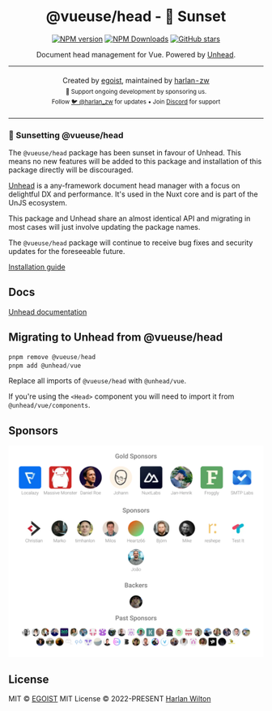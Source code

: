 <h1 align='center'>@vueuse/head - 🌇 Sunset</h1>

<p align="center">
<a href='https://github.com/harlan-zw/unhead/actions/workflows/test.yml'>
</a>
<a href="https://www.npmjs.com/package/@vueuse/head" target="__blank"><img src="https://img.shields.io/npm/v/@vueuse/head?style=flat&colorA=002438&colorB=28CF8D" alt="NPM version"></a>
<a href="https://www.npmjs.com/package/@vueuse/head" target="__blank"><img alt="NPM Downloads" src="https://img.shields.io/npm/dm/@vueuse/head?flat&colorA=002438&colorB=28CF8D"></a>
<a href="https://github.com/vueuse/head" target="__blank"><img alt="GitHub stars" src="https://img.shields.io/github/stars/vueuse/head?flat&colorA=002438&colorB=28CF8D"></a>
</p>


<p align="center">
Document head management for Vue. Powered by <a href="https://unhead.unjs.io/">Unhead</a>.
</p>

<p align="center">
<table>
<tbody>
<td align="center">
<img width="800" height="0" /><br>
Created by <a href="https://github.com/sponsors/egoist">egoist</a>, maintained by <a href="https://github.com/harlan-zw">harlan-zw</a> <br>
<sub>💛 Support ongoing development by sponsoring us.</sub><br> 
<sub>Follow <a href="https://twitter.com/harlan_zw">🐦 @harlan_zw</a> for updates  • Join <a href="https://discord.gg/275MBUBvgP">Discord</a> for support</sub><br>
<img width="800" height="0" />
</td>
</tbody>
</table>
</p>

### 🌇 Sunsetting @vueuse/head

The `@vueuse/head` package has been sunset in favour of Unhead. This means no new features will be added to this package and
installation of this package directly will be discouraged.

[Unhead](https://unhead.unjs.io) is a any-framework document head manager with a focus on delightful DX and performance. 
It's used in the Nuxt core and is part of the UnJS ecosystem. 

This package and Unhead share an almost identical API and migrating in most cases will just involve updating the package names.

The `@vueuse/head` package will continue to receive bug fixes and security updates for the foreseeable future.

[Installation guide](https://unhead.unjs.io/docs/vue/head/guides/get-started/installation)

## Docs

[Unhead documentation](https://unhead.unjs.io/docs/vue/head/guides/get-started/installation)

## Migrating to Unhead from @vueuse/head

```ts
pnpm remove @vueuse/head
pnpm add @unhead/vue
```

Replace all imports of `@vueuse/head` with `@unhead/vue`.

If you're using the `<Head>` component you will need to import it from `@unhead/vue/components`.

## Sponsors

<p align="center">
  <a href="https://raw.githubusercontent.com/harlan-zw/static/main/sponsors.svg">
    <img src='https://raw.githubusercontent.com/harlan-zw/static/main/sponsors.svg'/>
  </a>
</p>


## License

MIT &copy; [EGOIST](https://egoist.sh)
MIT License © 2022-PRESENT [Harlan Wilton](https://github.com/harlan-zw)

